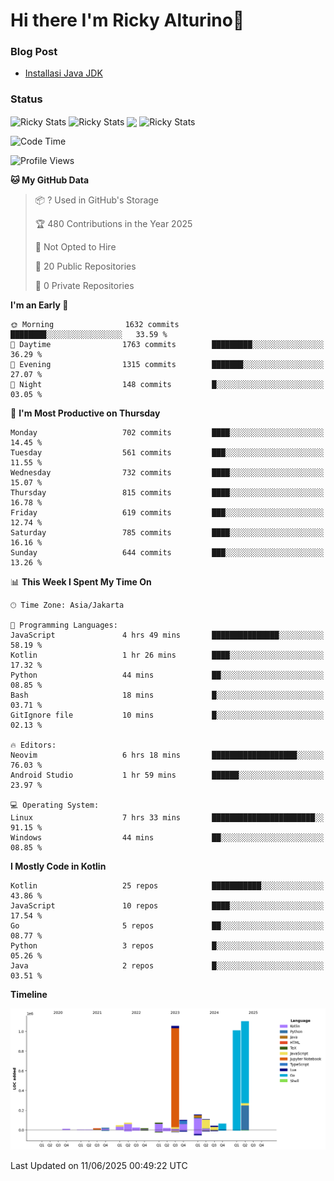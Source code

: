 # Hi there I'm Ricky Alturino👋

### Blog Post

<!-- BLOG-POST-LIST:START -->

- [Installasi Java JDK](https://onirutla.medium.com/installasi-java-jdk-ec701beeb5cb?source=rss-d9d81c918cc9------2)
<!-- BLOG-POST-LIST:END -->

### Status

<img align="center" alt="Ricky Stats" src="https://github-readme-stats.vercel.app/api?username=Alturino&theme=dark&show_icons=true&hide_border=false" />
<img align="center" alt="Ricky Stats" src="https://github-readme-stats.vercel.app/api/top-langs/?username=Alturino&theme=dark&show_icons=true&layout=compact"/>
<img align="center" width="640px" src="https://github-readme-stats.vercel.app/api/wakatime?username=Alturino&layout=compact&hide_border=true&theme=dark">
<img align="center" alt="Ricky Stats" src="https://leetcard.jacoblin.cool/alturino?border=0&radius=20&ext=activity"/>

<!--START_SECTION:waka-->
![Code Time](http://img.shields.io/badge/Code%20Time-1%2C247%20hrs%2045%20mins-blue)

![Profile Views](http://img.shields.io/badge/Profile%20Views-0-blue)

**🐱 My GitHub Data** 

> 📦 ? Used in GitHub's Storage 
 > 
> 🏆 480 Contributions in the Year 2025
 > 
> 🚫 Not Opted to Hire
 > 
> 📜 20 Public Repositories 
 > 
> 🔑 0 Private Repositories 
 > 
**I'm an Early 🐤** 

```text
🌞 Morning                1632 commits        ████████░░░░░░░░░░░░░░░░░   33.59 % 
🌆 Daytime                1763 commits        █████████░░░░░░░░░░░░░░░░   36.29 % 
🌃 Evening                1315 commits        ███████░░░░░░░░░░░░░░░░░░   27.07 % 
🌙 Night                  148 commits         █░░░░░░░░░░░░░░░░░░░░░░░░   03.05 % 
```
📅 **I'm Most Productive on Thursday** 

```text
Monday                   702 commits         ████░░░░░░░░░░░░░░░░░░░░░   14.45 % 
Tuesday                  561 commits         ███░░░░░░░░░░░░░░░░░░░░░░   11.55 % 
Wednesday                732 commits         ████░░░░░░░░░░░░░░░░░░░░░   15.07 % 
Thursday                 815 commits         ████░░░░░░░░░░░░░░░░░░░░░   16.78 % 
Friday                   619 commits         ███░░░░░░░░░░░░░░░░░░░░░░   12.74 % 
Saturday                 785 commits         ████░░░░░░░░░░░░░░░░░░░░░   16.16 % 
Sunday                   644 commits         ███░░░░░░░░░░░░░░░░░░░░░░   13.26 % 
```


📊 **This Week I Spent My Time On** 

```text
🕑︎ Time Zone: Asia/Jakarta

💬 Programming Languages: 
JavaScript               4 hrs 49 mins       ███████████████░░░░░░░░░░   58.19 % 
Kotlin                   1 hr 26 mins        ████░░░░░░░░░░░░░░░░░░░░░   17.32 % 
Python                   44 mins             ██░░░░░░░░░░░░░░░░░░░░░░░   08.85 % 
Bash                     18 mins             █░░░░░░░░░░░░░░░░░░░░░░░░   03.71 % 
GitIgnore file           10 mins             █░░░░░░░░░░░░░░░░░░░░░░░░   02.13 % 

🔥 Editors: 
Neovim                   6 hrs 18 mins       ███████████████████░░░░░░   76.03 % 
Android Studio           1 hr 59 mins        ██████░░░░░░░░░░░░░░░░░░░   23.97 % 

💻 Operating System: 
Linux                    7 hrs 33 mins       ███████████████████████░░   91.15 % 
Windows                  44 mins             ██░░░░░░░░░░░░░░░░░░░░░░░   08.85 % 
```

**I Mostly Code in Kotlin** 

```text
Kotlin                   25 repos            ███████████░░░░░░░░░░░░░░   43.86 % 
JavaScript               10 repos            ████░░░░░░░░░░░░░░░░░░░░░   17.54 % 
Go                       5 repos             ██░░░░░░░░░░░░░░░░░░░░░░░   08.77 % 
Python                   3 repos             █░░░░░░░░░░░░░░░░░░░░░░░░   05.26 % 
Java                     2 repos             █░░░░░░░░░░░░░░░░░░░░░░░░   03.51 % 
```



**Timeline**

![Lines of Code chart](https://raw.githubusercontent.com/Alturino/Alturino/main/assets/bar_graph.png)


 Last Updated on 11/06/2025 00:49:22 UTC
<!--END_SECTION:waka-->
